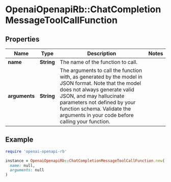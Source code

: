 # OpenaiOpenapiRb::ChatCompletionMessageToolCallFunction

## Properties

| Name | Type | Description | Notes |
| ---- | ---- | ----------- | ----- |
| **name** | **String** | The name of the function to call. |  |
| **arguments** | **String** | The arguments to call the function with, as generated by the model in JSON format. Note that the model does not always generate valid JSON, and may hallucinate parameters not defined by your function schema. Validate the arguments in your code before calling your function. |  |

## Example

```ruby
require 'openai-openapi-rb'

instance = OpenaiOpenapiRb::ChatCompletionMessageToolCallFunction.new(
  name: null,
  arguments: null
)
```

